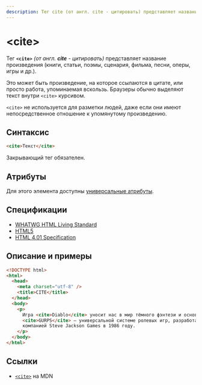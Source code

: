 ```yaml
---
description: Тег cite (от англ. cite - цитировать) представляет название произведения (книги, статьи, поэмы, сценария, фильма, песни, оперы, игры)
---
```


# &lt;cite&gt;

Тег **`<cite>`** _(от англ. **cite** - цитировать)_ представляет название произведения (книги, статьи, поэмы, сценария, фильма, песни, оперы, игры и др.).

Это может быть произведение, на которое ссылаются в цитате, или просто работа, упоминаемая вскользь. Браузеры обычно выделяют текст внутри `<cite>` курсивом.

`<cite>` не используется для разметки людей, даже если они имеют непосредственное отношение к упомянутому произведению.

## Синтаксис

```html
<cite>Текст</cite>
```

Закрывающий тег обязателен.

## Атрибуты

Для этого элемента доступны [универсальные атрибуты](uni-attr.md).

## Спецификации

- [WHATWG HTML Living Standard](https://html.spec.whatwg.org/multipage/text-level-semantics.html#the-cite-element)
- [HTML5](http://www.w3.org/TR/html5/text-level-semantics.html#the-cite-element)
- [HTML 4.01 Specification](http://www.w3.org/TR/html401/struct/text.html#h-9.2.1)

## Описание и примеры

```html
<!DOCTYPE html>
<html>
  <head>
    <meta charset="utf-8" />
    <title>CITE</title>
  </head>
  <body>
    <p>
      Игра <cite>Diablo</cite> уносит нас в мир тёмного фэнтези и основана на
      <cite>GURPS</cite> — универсальной системе ролевых игр, разработанной
      компанией Steve Jackson Games в 1986 году.
    </p>
  </body>
</html>
```

## Ссылки

- [`<cite>`](https://developer.mozilla.org/ru/docs/Web/HTML/Element/cite) на MDN
